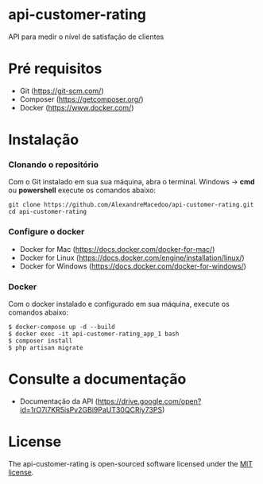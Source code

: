 # api-customer-rating

API para medir o nível de satisfação de clientes

# Pré requisitos

- Git (https://git-scm.com/)
- Composer (https://getcomposer.org/)
- Docker (https://www.docker.com/)

# Instalação
### Clonando o repositório

Com o Git instalado em sua sua máquina, abra o terminal. 
Windows -> **cmd** ou **powershell** execute os comandos abaixo:
```ssh
git clone https://github.com/AlexandreMacedoo/api-customer-rating.git
cd api-customer-rating
```

### Configure o docker 

- Docker for Mac (https://docs.docker.com/docker-for-mac/)
- Docker for Linux (https://docs.docker.com/engine/installation/linux/)
- Docker for Windows (https://docs.docker.com/docker-for-windows/)

### Docker
Com o docker instalado e configurado em sua máquina, execute os comandos abaixo:

```ssh
$ docker-compose up -d --build
$ docker exec -it api-customer-rating_app_1 bash
$ composer install
$ php artisan migrate
```

# Consulte a documentação

- Documentação da API (https://drive.google.com/open?id=1rO7i7KR5isPv2GBi9PaUT30QCRiy73PS)

# License
The api-customer-rating is open-sourced software licensed under the [MIT license](https://opensource.org/licenses/MIT).